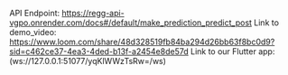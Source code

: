 API Endpoint: https://regg-api-vgpo.onrender.com/docs#/default/make_prediction_predict_post
Link to demo_video: https://www.loom.com/share/48d328519fb84ba294d26bb63f8bc0d9?sid=c462ce37-4ea3-4ded-b13f-a2454e8de57d
Link to our Flutter app:(ws://127.0.0.1:51077/yqKlWWzTsRw=/ws)
